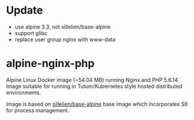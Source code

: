 # Update

* use alpine 3.3, not sillelien/base-alpine
* support glibc
* replace user group nginx with www-data

# alpine-nginx-php
Alpine Linux Docker image (~54.04 MB) running Nginx and PHP 5.6.14  Image suitable for running in Tutum/Kubernetes style hosted distributed environments. 

Image is based on [sillelien/base-alpine](https://hub.docker.com/r/sillelien/base-alpine/) base image which incorporates S6 for process management.

